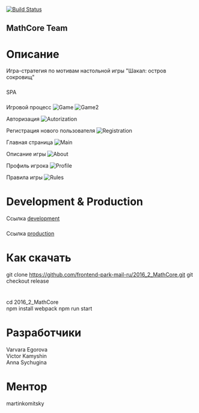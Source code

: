 [![Build Status](https://travis-ci.org/frontend-park-mail-ru/sample.svg?branch=master)](https://travis-ci.org/frontend-park-mail-ru/sample)
## MathCore Team    

#  Описание  
Игра-стратегия по мотивам настольной игры "Шакал: остров сокровищ" 
###
SPA
###

Игровой процесс
![Game](https://github.com/sychuginaanna/MathCore/raw/master/README/game2.png)
![Game2](https://github.com/sychuginaanna/MathCore/raw/master/README/game.png)

Авторизация
![Autorization](https://github.com/sychuginaanna/MathCore/raw/master/README/welcomePage.png)

Регистрация нового пользователя
![Registration](https://github.com/sychuginaanna/MathCore/raw/master/README/registration.png)

Главная страница
![Main](https://github.com/sychuginaanna/MathCore/raw/master/README/main.png)

Описание игры
![About](https://github.com/sychuginaanna/MathCore/raw/master/README/about.png)

Профиль игрока
![Profile](https://github.com/sychuginaanna/MathCore/raw/master/README/profile.png)

Правила игры
![Rules](https://github.com/sychuginaanna/MathCore/raw/master/README/rules.png)


# Development & Production 

Ссылка [development](https://github.com/VictorKamyshin/2016_2_MathCore)
###
Ссылка [production](https://techno-frontend-mathcore.herokuapp.com/)

# Как скачать 
git clone https://github.com/frontend-park-mail-ru/2016_2_MathCore.git 
git checkout release
#
cd 2016_2_MathCore  
npm install 
webpack
npm run start  

# Разработчики  
Varvara Egorova  
Victor Kamyshin  
Anna Sychugina  

#  Ментор  

martinkomitsky  
 


